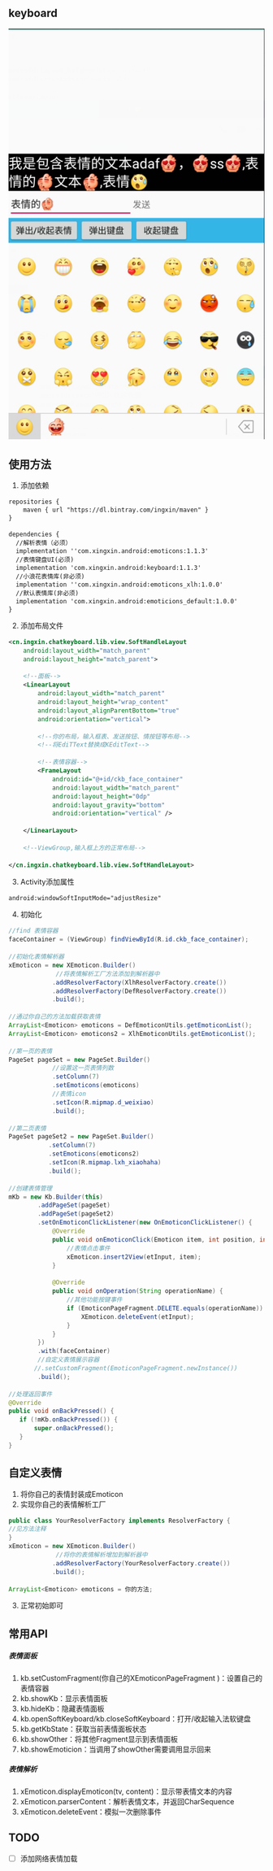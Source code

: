 keyboard
---
![示例](pics/pic.png)

使用方法
---
1. 添加依赖
```
repositories {
    maven { url "https://dl.bintray.com/ingxin/maven" }
}

dependencies {
  //解析表情（必须）
  implementation ''com.xingxin.android:emoticons:1.1.3'
  //表情键盘UI(必须)
  implementation 'com.xingxin.android:keyboard:1.1.3'
  //小浪花表情库(非必须)
  implementation ''com.xingxin.android:emoticons_xlh:1.0.0'
  //默认表情库(非必须)
  implementation 'com.xingxin.android:emoticions_default:1.0.0'
}

```

2. 添加布局文件
```xml
<cn.ingxin.chatkeyboard.lib.view.SoftHandleLayout 
    android:layout_width="match_parent"
    android:layout_height="match_parent">

    <!--面板-->
    <LinearLayout
        android:layout_width="match_parent"
        android:layout_height="wrap_content"
        android:layout_alignParentBottom="true"
        android:orientation="vertical">

        <!--你的布局，输入框表、发送按钮、情按钮等布局-->
        <!--将EdiTText替换成KEditText-->

        <!--表情容器-->
        <FrameLayout
            android:id="@+id/ckb_face_container"
            android:layout_width="match_parent"
            android:layout_height="0dp"
            android:layout_gravity="bottom"
            android:orientation="vertical" />

    </LinearLayout>

    <!--ViewGroup,输入框上方的正常布局-->
    
</cn.ingxin.chatkeyboard.lib.view.SoftHandleLayout>
```

3. Activity添加属性
```xml
android:windowSoftInputMode="adjustResize"
```

4. 初始化
```java
//find 表情容器
faceContainer = (ViewGroup) findViewById(R.id.ckb_face_container);

//初始化表情解析器
xEmoticon = new XEmoticon.Builder()
             //将表情解析工厂方法添加到解析器中
            .addResolverFactory(XlhResolverFactory.create())
            .addResolverFactory(DefResolverFactory.create())
            .build();
            
//通过你自己的方法加载获取表情
ArrayList<Emoticon> emoticons = DefEmoticonUtils.getEmoticonList();
ArrayList<Emoticon> emoticons2 = XlhEmoticonUtils.getEmoticonList();

//第一页的表情
PageSet pageSet = new PageSet.Builder()
            //设置这一页表情列数
            .setColumn(7)
            .setEmoticons(emoticons)
            //表情icon
            .setIcon(R.mipmap.d_weixiao)
            .build();

//第二页表情
PageSet pageSet2 = new PageSet.Builder()
           .setColumn(7)
           .setEmoticons(emoticons2)
           .setIcon(R.mipmap.lxh_xiaohaha)
           .build();

//创建表情管理
mKb = new Kb.Builder(this)
        .addPageSet(pageSet)
        .addPageSet(pageSet2)
        .setOnEmoticonClickListener(new OnEmoticonClickListener() {
            @Override
            public void onEmoticonClick(Emoticon item, int position, int page) {
                //表情点击事件   
                xEmoticon.insert2View(etInput, item);
            }

            @Override
            public void onOperation(String operationName) {
                //其他功能按键事件
                if (EmoticonPageFragment.DELETE.equals(operationName)) {
                    XEmoticon.deleteEvent(etInput);
                }
            }
        })
        .with(faceContainer)
        //自定义表情展示容器
       //.setCustomFragment(EmoticonPageFragment.newInstance())
        .build();

//处理返回事件
@Override
public void onBackPressed() {
   if (!mKb.onBackPressed()) {
       super.onBackPressed();
   }
}

```
自定义表情
---
1. 将你自己的表情封装成Emoticon
2. 实现你自己的表情解析工厂
```java
public class YourResolverFactory implements ResolverFactory {
//见方法注释
}
xEmoticon = new XEmoticon.Builder()
             //将你的表情解析增加到解析器中
            .addResolverFactory(YourResolverFactory.create())
            .build();

ArrayList<Emoticon> emoticons = 你的方法;
```
3. 正常初始即可

常用API
---
##### 表情面板
1. kb.setCustomFragment(你自己的XEmoticonPageFragment )：设置自己的表情容器
2. kb.showKb：显示表情面板
3. kb.hideKb：隐藏表情面板
4. kb.openSoftKeyboard/kb.closeSoftKeyboard：打开/收起输入法软键盘
5. kb.getKbState：获取当前表情面板状态
6. kb.showOther：将其他Fragment显示到表情面板
7. kb.showEmoticion：当调用了showOther需要调用显示回来

##### 表情解析
1. xEmoticon.displayEmoticon(tv, content)：显示带表情文本的内容
2. xEmoticon.parserContent：解析表情文本，并返回CharSequence
3. xEmoticon.deleteEvent：模拟一次删除事件

TODO
---
- [ ] 添加网络表情加载


